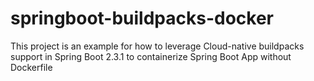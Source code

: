 # springboot-buildpacks-docker
This project is an example for how to leverage Cloud-native buildpacks support in Spring Boot 2.3.1 to containerize Spring Boot App without Dockerfile

